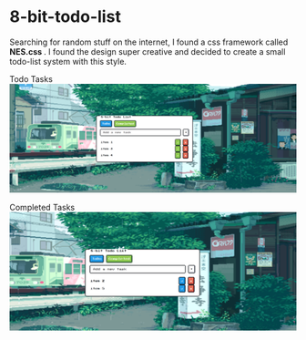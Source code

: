 # 8-bit-todo-list
Searching for random stuff on the internet, I found a css framework called <strong>NES.css
</strong>. I found the design super creative and decided to create a small todo-list system with this style.

Todo Tasks
![alt text](https://github.com/raposo5000/8-bit-todo-list/blob/main/examples/1.png?raw=true)

Completed Tasks
![alt text](https://github.com/raposo5000/8-bit-todo-list/blob/main/examples/2.png?raw=true)
